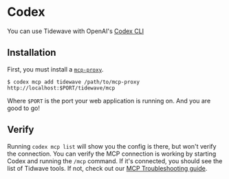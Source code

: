 # Codex

You can use Tidewave with OpenAI's [Codex CLI](https://developers.openai.com/codex/cli/)

## Installation

First, you must install a [`mcp-proxy`](guides/mcp_proxy.md).

```shell
$ codex mcp add tidewave /path/to/mcp-proxy http://localhost:$PORT/tidewave/mcp
```

Where `$PORT` is the port your web application is running on. And you are good to go!

## Verify

Running `codex mcp list` will show you the config is there, but won't verify the connection. You can verify the MCP connection is working by starting Codex and running the `/mcp` command. If it's connected, you should see the list of Tidwave tools. If not, check out our [MCP Troubleshooting guide](mcp_troubleshooting.md).
